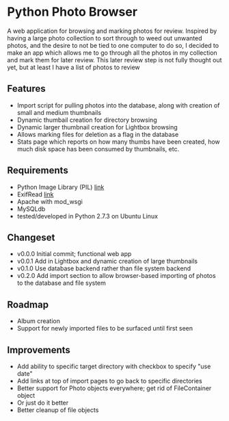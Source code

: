 Python Photo Browser
====================

A web application for browsing and marking photos for review. Inspired by having
a large photo collection to sort through to weed out unwanted photos, and the
desire to not be tied to one computer to do so, I decided to make an app which
allows me to go through all the photos in my collection and mark them for later
review. This later review step is not fully thought out yet, but at least I
have a list of photos to review

Features
--------

* Import script for pulling photos into the database, along with creation of
small and medium thumbnails
* Dynamic thumbail creation for directory browsing
* Dynamic larger thumbnail creation for Lightbox browsing
* Allows marking files for deletion as a flag in the database
* Stats page which reports on how many thumbs have been created, how much disk
space has been consumed by thumbnails, etc.

Requirements
------------

* Python Image Library (PIL) [link](http://www.pythonware.com/products/pil/)
* ExifRead [link](https://pypi.python.org/pypi/ExifRead)
* Apache with mod\_wsgi
* MySQLdb
* tested/developed in Python 2.7.3 on Ubuntu Linux

Changeset
---------

* v0.0.0 Initial commit; functional web app
* v0.0.1 Add in Lightbox and dynamic creation of large thumbnails
* v0.1.0 Use database backend rather than file system backend
* v0.2.0 Add import section to allow browser-based importing of photos to the
database and file system

Roadmap
-------

* Album creation
* Support for newly imported files to be surfaced until first seen

Improvements
------------

* Add ability to specific target directory with checkbox to specify "use date"
* Add links at top of import pages to go back to specific directories
* Better support for Photo objects everywhere; get rid of FileContainer object
* Or just do it better
* Better cleanup of file objects
